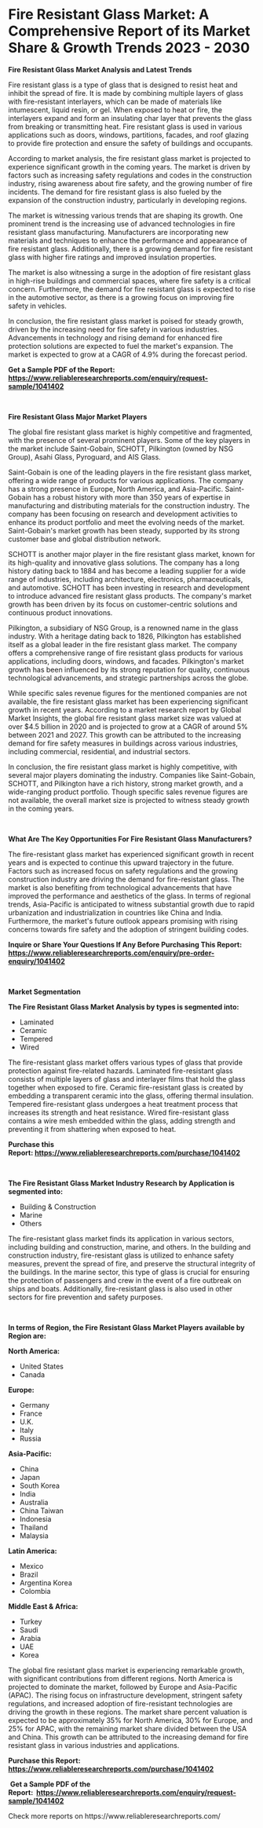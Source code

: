 <p><h1>Fire Resistant Glass Market: A Comprehensive Report of its Market Share & Growth Trends 2023 - 2030</h1></p><p><strong>Fire Resistant Glass Market Analysis and Latest Trends</strong></p>
<p><p>Fire resistant glass is a type of glass that is designed to resist heat and inhibit the spread of fire. It is made by combining multiple layers of glass with fire-resistant interlayers, which can be made of materials like intumescent, liquid resin, or gel. When exposed to heat or fire, the interlayers expand and form an insulating char layer that prevents the glass from breaking or transmitting heat. Fire resistant glass is used in various applications such as doors, windows, partitions, facades, and roof glazing to provide fire protection and ensure the safety of buildings and occupants.</p><p>According to market analysis, the fire resistant glass market is projected to experience significant growth in the coming years. The market is driven by factors such as increasing safety regulations and codes in the construction industry, rising awareness about fire safety, and the growing number of fire incidents. The demand for fire resistant glass is also fueled by the expansion of the construction industry, particularly in developing regions.</p><p>The market is witnessing various trends that are shaping its growth. One prominent trend is the increasing use of advanced technologies in fire resistant glass manufacturing. Manufacturers are incorporating new materials and techniques to enhance the performance and appearance of fire resistant glass. Additionally, there is a growing demand for fire resistant glass with higher fire ratings and improved insulation properties.</p><p>The market is also witnessing a surge in the adoption of fire resistant glass in high-rise buildings and commercial spaces, where fire safety is a critical concern. Furthermore, the demand for fire resistant glass is expected to rise in the automotive sector, as there is a growing focus on improving fire safety in vehicles.</p><p>In conclusion, the fire resistant glass market is poised for steady growth, driven by the increasing need for fire safety in various industries. Advancements in technology and rising demand for enhanced fire protection solutions are expected to fuel the market's expansion. The market is expected to grow at a CAGR of 4.9% during the forecast period.</p></p>
<p><strong>Get a Sample PDF of the Report:&nbsp; <a href="https://www.reliableresearchreports.com/enquiry/request-sample/1041402">https://www.reliableresearchreports.com/enquiry/request-sample/1041402</a></strong></p>
<p>&nbsp;</p>
<p><strong>Fire Resistant Glass Major Market Players</strong></p>
<p><p>The global fire resistant glass market is highly competitive and fragmented, with the presence of several prominent players. Some of the key players in the market include Saint-Gobain, SCHOTT, Pilkington (owned by NSG Group), Asahi Glass, Pyroguard, and AIS Glass.</p><p>Saint-Gobain is one of the leading players in the fire resistant glass market, offering a wide range of products for various applications. The company has a strong presence in Europe, North America, and Asia-Pacific. Saint-Gobain has a robust history with more than 350 years of expertise in manufacturing and distributing materials for the construction industry. The company has been focusing on research and development activities to enhance its product portfolio and meet the evolving needs of the market. Saint-Gobain's market growth has been steady, supported by its strong customer base and global distribution network.</p><p>SCHOTT is another major player in the fire resistant glass market, known for its high-quality and innovative glass solutions. The company has a long history dating back to 1884 and has become a leading supplier for a wide range of industries, including architecture, electronics, pharmaceuticals, and automotive. SCHOTT has been investing in research and development to introduce advanced fire resistant glass products. The company's market growth has been driven by its focus on customer-centric solutions and continuous product innovations.</p><p>Pilkington, a subsidiary of NSG Group, is a renowned name in the glass industry. With a heritage dating back to 1826, Pilkington has established itself as a global leader in the fire resistant glass market. The company offers a comprehensive range of fire resistant glass products for various applications, including doors, windows, and facades. Pilkington's market growth has been influenced by its strong reputation for quality, continuous technological advancements, and strategic partnerships across the globe.</p><p>While specific sales revenue figures for the mentioned companies are not available, the fire resistant glass market has been experiencing significant growth in recent years. According to a market research report by Global Market Insights, the global fire resistant glass market size was valued at over $4.5 billion in 2020 and is projected to grow at a CAGR of around 5% between 2021 and 2027. This growth can be attributed to the increasing demand for fire safety measures in buildings across various industries, including commercial, residential, and industrial sectors.</p><p>In conclusion, the fire resistant glass market is highly competitive, with several major players dominating the industry. Companies like Saint-Gobain, SCHOTT, and Pilkington have a rich history, strong market growth, and a wide-ranging product portfolio. Though specific sales revenue figures are not available, the overall market size is projected to witness steady growth in the coming years.</p></p>
<p>&nbsp;</p>
<p><strong>What Are The Key Opportunities For Fire Resistant Glass Manufacturers?</strong></p>
<p><p>The fire-resistant glass market has experienced significant growth in recent years and is expected to continue this upward trajectory in the future. Factors such as increased focus on safety regulations and the growing construction industry are driving the demand for fire-resistant glass. The market is also benefiting from technological advancements that have improved the performance and aesthetics of the glass. In terms of regional trends, Asia-Pacific is anticipated to witness substantial growth due to rapid urbanization and industrialization in countries like China and India. Furthermore, the market's future outlook appears promising with rising concerns towards fire safety and the adoption of stringent building codes.</p></p>
<p><strong>Inquire or Share Your Questions If Any Before Purchasing This Report: <a href="https://www.reliableresearchreports.com/enquiry/pre-order-enquiry/1041402">https://www.reliableresearchreports.com/enquiry/pre-order-enquiry/1041402</a></strong></p>
<p>&nbsp;</p>
<p><strong>Market Segmentation</strong></p>
<p><strong>The Fire Resistant Glass Market Analysis by types is segmented into:</strong></p>
<p><ul><li>Laminated</li><li>Ceramic</li><li>Tempered</li><li>Wired</li></ul></p>
<p><p>The fire-resistant glass market offers various types of glass that provide protection against fire-related hazards. Laminated fire-resistant glass consists of multiple layers of glass and interlayer films that hold the glass together when exposed to fire. Ceramic fire-resistant glass is created by embedding a transparent ceramic into the glass, offering thermal insulation. Tempered fire-resistant glass undergoes a heat treatment process that increases its strength and heat resistance. Wired fire-resistant glass contains a wire mesh embedded within the glass, adding strength and preventing it from shattering when exposed to heat.</p></p>
<p><strong>Purchase this Report:&nbsp;<a href="https://www.reliableresearchreports.com/purchase/1041402">https://www.reliableresearchreports.com/purchase/1041402</a></strong></p>
<p>&nbsp;</p>
<p><strong>The Fire Resistant Glass Market Industry Research by Application is segmented into:</strong></p>
<p><ul><li>Building & Construction</li><li>Marine</li><li>Others</li></ul></p>
<p><p>The fire-resistant glass market finds its application in various sectors, including building and construction, marine, and others. In the building and construction industry, fire-resistant glass is utilized to enhance safety measures, prevent the spread of fire, and preserve the structural integrity of the buildings. In the marine sector, this type of glass is crucial for ensuring the protection of passengers and crew in the event of a fire outbreak on ships and boats. Additionally, fire-resistant glass is also used in other sectors for fire prevention and safety purposes.</p></p>
<p>&nbsp;</p>
<p><strong>In terms of Region, the Fire Resistant Glass Market Players available by Region are:</strong></p>
<p>
    <p> <strong> North America: </strong>
        <ul>
            <li>United States</li>
            <li>Canada</li>
        </ul>
        </p> 
    <p> <strong> Europe: </strong>
        <ul>
            <li>Germany</li>
            <li>France</li>
            <li>U.K.</li>
            <li>Italy</li>
            <li>Russia</li>
        </ul>
        </p> 
    <p> <strong> Asia-Pacific: </strong>
        <ul>
            <li>China</li>
            <li>Japan</li>
            <li>South Korea</li>
            <li>India</li>
            <li>Australia</li>
            <li>China Taiwan</li>
            <li>Indonesia</li>
            <li>Thailand</li>
            <li>Malaysia</li>
        </ul>
        </p> 
    <p> <strong> Latin America: </strong>
        <ul>
            <li>Mexico</li>
            <li>Brazil</li>
            <li>Argentina Korea</li>
            <li>Colombia</li>
        </ul>
        </p> 
    <p> <strong> Middle East & Africa: </strong>
        <ul>
            <li>Turkey</li>
            <li>Saudi</li>
            <li>Arabia</li>
            <li>UAE</li>
            <li>Korea</li>
        </ul>
    </p>
    </p>
<p><p>The global fire resistant glass market is experiencing remarkable growth, with significant contributions from different regions. North America is projected to dominate the market, followed by Europe and Asia-Pacific (APAC). The rising focus on infrastructure development, stringent safety regulations, and increased adoption of fire-resistant technologies are driving the growth in these regions. The market share percent valuation is expected to be approximately 35% for North America, 30% for Europe, and 25% for APAC, with the remaining market share divided between the USA and China. This growth can be attributed to the increasing demand for fire resistant glass in various industries and applications.</p></p>
<p><strong>Purchase this Report: <a href="https://www.reliableresearchreports.com/purchase/1041402">https://www.reliableresearchreports.com/purchase/1041402</a></strong></p>
<p>&nbsp;<strong>Get a Sample PDF of the Report:&nbsp;&nbsp;<a href="https://www.reliableresearchreports.com/enquiry/request-sample/1041402">https://www.reliableresearchreports.com/enquiry/request-sample/1041402</a></strong></p>
<p><strong></strong></p>
<p>Check more reports on https://www.reliableresearchreports.com/</p>
